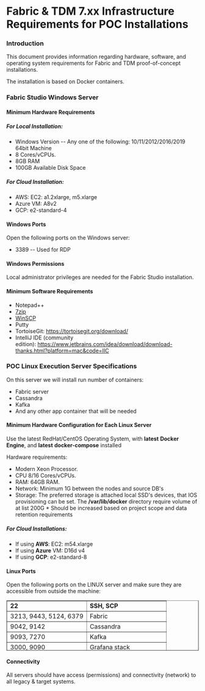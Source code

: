 # Fabric & TDM 7.xx Infrastructure Requirements for POC Installations

### Introduction 

This document provides information regarding hardware, software, and operating system requirements for Fabric and TDM proof-of-concept installations.

The installation is based on Docker containers.

### Fabric Studio Windows Server  

#### Minimum Hardware Requirements 

##### For Local Installation:

-   Windows Version -- Any one of the following: 10/11/2012/2016/2019 64bit Machine
-   8 Cores/vCPUs.
-   8GB RAM
-   100GB Available Disk Space

##### For Cloud Installation:

-   AWS: EC2: a1.2xlarge, m5.xlarge
-   Azure VM: A8v2
-   GCP: e2-standard-4

#### Windows Ports 

Open the following ports on the Windows server:

-   3389 -- Used for RDP

#### Windows Permissions 

Local administrator privileges are needed for the Fabric Studio installation.

#### Minimum Software Requirements 

-   Notepad++
-   [7zip](http://www.7-zip.org/download.html)
-   [WinSCP](https://winscp.net/eng/download.php)
-   Putty
-   TortoiseGit: <https://tortoisegit.org/download/>
-   IntelliJ IDE (community edition): <https://www.jetbrains.com/idea/download/download-thanks.html?platform=mac&code=IIC>

### POC Linux Execution Server Specifications

On this server we will install run number of containers:

-   Fabric server
-   Cassandra
-   Kafka
-   And any other app container that will be needed 

#### Minimum Hardware Configuration for Each Linux Server 

Use the latest RedHat/CentOS Operating System, with **latest** **Docker Engine**, and **latest** **docker-compose** installed

Hardware requirements:

-   Modern Xeon Processor.
-   CPU 8/16 Cores/vCPUs.
-   RAM: 64GB RAM.
-   Network: Minimum 1G between the nodes and source DB's
-   Storage: The preferred storage is attached local SSD's devices, that IOS provisioning can be set.
    The **/var/lib/docker** directory require volume of at list 200G
    \* Should be increased based on project scope and data retention requirements

##### For Cloud Installations:

-   If using **AWS**: EC2: m54.xlarge
-   If using **Azure** VM: D16d v4
-   If using **GCP**: e2-standard-8

#### Linux Ports 

Open the following ports on the LINUX server and make sure they are accessible from outside the machine:

<table style="border-collapse: collapse; width: 100%; height: 131px;" border="1">
<tbody>
<tr style="height: 18px;">
<td style="width: 50%; height: 18px;"><strong>22</strong></td>
<td style="width: 50%; height: 18px;"><strong>SSH, SCP</strong></td>
</tr>
<tr style="height: 18px;">
<td style="width: 50%; height: 18px;">3213, 9443, 5124, 6379</td>
<td style="width: 50%; height: 18px;">Fabric</td>
</tr>
<tr style="height: 18px;">
<td style="width: 50%; height: 18px;">9042, 9142</td>
<td style="width: 50%; height: 18px;">Cassandra</td>
</tr>
<tr style="height: 18px;">
<td style="width: 50%; height: 18px;">9093, 7270</td>
<td style="width: 50%; height: 18px;">Kafka</td>
</tr>
<tr style="height: 18px;">
<td style="width: 50%; height: 18px;">3000, 9090</td>
<td style="width: 50%; height: 18px;">Grafana stack</td>
</tr>
</tbody>
</table>



#### Connectivity 

All servers should have access (permissions) and connectivity (network) to all legacy & target systems.


